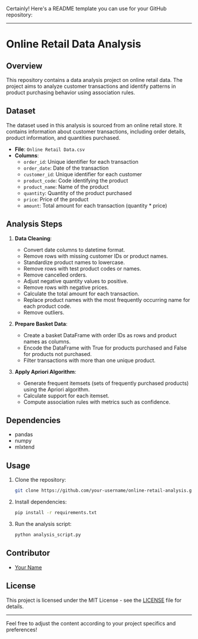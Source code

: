 Certainly! Here's a README template you can use for your GitHub repository:

---

# Online Retail Data Analysis

## Overview

This repository contains a data analysis project on online retail data. The project aims to analyze customer transactions and identify patterns in product purchasing behavior using association rules.

## Dataset

The dataset used in this analysis is sourced from an online retail store. It contains information about customer transactions, including order details, product information, and quantities purchased.

- **File**: `Online Retail Data.csv`
- **Columns**:
  - `order_id`: Unique identifier for each transaction
  - `order_date`: Date of the transaction
  - `customer_id`: Unique identifier for each customer
  - `product_code`: Code identifying the product
  - `product_name`: Name of the product
  - `quantity`: Quantity of the product purchased
  - `price`: Price of the product
  - `amount`: Total amount for each transaction (quantity * price)

## Analysis Steps

1. **Data Cleaning**: 
   - Convert date columns to datetime format.
   - Remove rows with missing customer IDs or product names.
   - Standardize product names to lowercase.
   - Remove rows with test product codes or names.
   - Remove cancelled orders.
   - Adjust negative quantity values to positive.
   - Remove rows with negative prices.
   - Calculate the total amount for each transaction.
   - Replace product names with the most frequently occurring name for each product code.
   - Remove outliers.

2. **Prepare Basket Data**:
   - Create a basket DataFrame with order IDs as rows and product names as columns.
   - Encode the DataFrame with True for products purchased and False for products not purchased.
   - Filter transactions with more than one unique product.

3. **Apply Apriori Algorithm**:
   - Generate frequent itemsets (sets of frequently purchased products) using the Apriori algorithm.
   - Calculate support for each itemset.
   - Compute association rules with metrics such as confidence.

## Dependencies

- pandas
- numpy
- mlxtend

## Usage

1. Clone the repository:

   ```bash
   git clone https://github.com/your-username/online-retail-analysis.git
   ```

2. Install dependencies:

   ```bash
   pip install -r requirements.txt
   ```

3. Run the analysis script:

   ```bash
   python analysis_script.py
   ```

## Contributor

- [Your Name](https://github.com/AchmadIfal26)

## License

This project is licensed under the MIT License - see the [LICENSE](LICENSE) file for details.

---

Feel free to adjust the content according to your project specifics and preferences!
